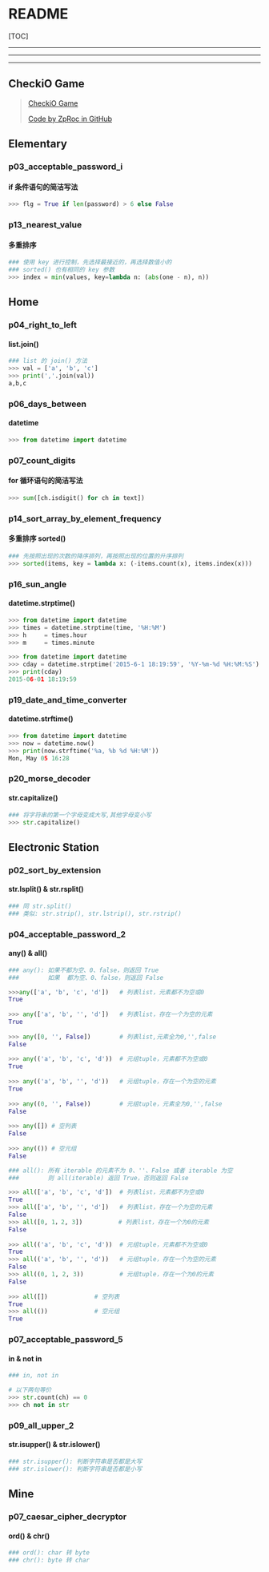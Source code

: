 # README



[TOC]



---
---
---



## CheckiO Game


>   [CheckiO Game](https://py.checkio.org/)
>
>   [Code by ZpRoc in GitHub](https://github.com/ZpRoc/checkio)



## Elementary


### p03_acceptable_password_i

#### if 条件语句的简洁写法

```python
>>> flg = True if len(password) > 6 else False
```


### p13_nearest_value

#### 多重排序

```python
### 使用 key 进行控制，先选择最接近的，再选择数值小的
### sorted() 也有相同的 key 参数
>>> index = min(values, key=lambda n: (abs(one - n), n))
```



## Home


### p04_right_to_left

#### list.join()

```python
### list 的 join() 方法
>>> val = ['a', 'b', 'c']
>>> print(','.join(val))
a,b,c
```


### p06_days_between

#### datetime

```python
>>> from datetime import datetime
```


### p07_count_digits

#### for 循环语句的简洁写法

```python
>>> sum([ch.isdigit() for ch in text])
```


### p14_sort_array_by_element_frequency

#### 多重排序 sorted()

```python
### 先按照出现的次数的降序排列，再按照出现的位置的升序排列
>>> sorted(items, key = lambda x: (-items.count(x), items.index(x)))
```


### p16_sun_angle

#### datetime.strptime()

```python
>>> from datetime import datetime
>>> times = datetime.strptime(time, '%H:%M')
>>> h     = times.hour
>>> m     = times.minute
```

```python
>>> from datetime import datetime
>>> cday = datetime.strptime('2015-6-1 18:19:59', '%Y-%m-%d %H:%M:%S')
>>> print(cday)
2015-06-01 18:19:59
```


### p19_date_and_time_converter

#### datetime.strftime()

```python
>>> from datetime import datetime
>>> now = datetime.now()
>>> print(now.strftime('%a, %b %d %H:%M'))
Mon, May 05 16:28
```


### p20_morse_decoder

#### str.capitalize()

```python
### 将字符串的第一个字母变成大写,其他字母变小写
>>> str.capitalize()
```



## Electronic Station


### p02_sort_by_extension

#### str.lsplit() & str.rsplit()

```python
### 同 str.split()
### 类似: str.strip(), str.lstrip(), str.rstrip()
```


### p04_acceptable_password_2

#### any() & all()

```python
### any(): 如果不都为空、0、false，则返回 True
###        如果  都为空、0、false，则返回 False

>>>any(['a', 'b', 'c', 'd'])   # 列表list，元素都不为空或0
True
 
>>> any(['a', 'b', '', 'd'])   # 列表list，存在一个为空的元素
True
 
>>> any([0, '', False])        # 列表list,元素全为0,'',false
False
 
>>> any(('a', 'b', 'c', 'd'))  # 元组tuple，元素都不为空或0
True
 
>>> any(('a', 'b', '', 'd'))   # 元组tuple，存在一个为空的元素
True
 
>>> any((0, '', False))        # 元组tuple，元素全为0,'',false
False
  
>>> any([]) # 空列表
False
 
>>> any(()) # 空元组
False
```

```python
### all(): 所有 iterable 的元素不为 0、''、False 或者 iterable 为空
###        则 all(iterable) 返回 True，否则返回 False

>>> all(['a', 'b', 'c', 'd'])  # 列表list，元素都不为空或0
True
>>> all(['a', 'b', '', 'd'])   # 列表list，存在一个为空的元素
False
>>> all([0, 1，2, 3])          # 列表list，存在一个为0的元素
False
   
>>> all(('a', 'b', 'c', 'd'))  # 元组tuple，元素都不为空或0
True
>>> all(('a', 'b', '', 'd'))   # 元组tuple，存在一个为空的元素
False
>>> all((0, 1, 2, 3))          # 元组tuple，存在一个为0的元素
False
   
>>> all([])             # 空列表
True
>>> all(())             # 空元组
True
```


### p07_acceptable_password_5

#### in & not in

```python
### in, not in

# 以下两句等价
>>> str.count(ch) == 0
>>> ch not in str
```


### p09_all_upper_2

#### str.isupper() & str.islower()

```python
### str.isupper(): 判断字符串是否都是大写
### str.islower(): 判断字符串是否都是小写
```



## Mine


### p07_caesar_cipher_decryptor

#### ord() & chr()

```python
### ord(): char 转 byte
### chr(): byte 转 char
```












